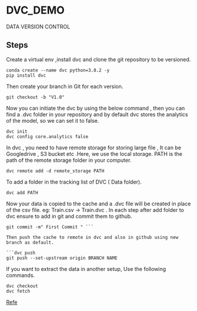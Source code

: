 # DVC_DEMO
DATA VERSION CONTROL

## Steps

Create a virtual env ,install dvc and clone the git repository to be versioned.

```
conda create --name dvc python=3.8.2 -y 
pip install dvc

```

Then create your branch in Git for each version.

```git checkout -b "V1.0"```

Now you can initiate the dvc by using the below command , then you can find a .dvc folder in your repository and by default dvc stores the analytics of the model, so we can set it to false.

```
dvc init
dvc config core.analytics false

```

In dvc , you need to have remote storage for storing large file , It can be Googledrive , S3 bucket etc .Here, we use the local storage. PATH is the path of the remote storage folder in your computer.

```dvc remote add -d remote_storage PATH```

To add a folder in the tracking list of DVC ( Data folder).

```dvc add PATH```

Now your data is copied to the cache and a .dvc file will be created in place of the csv file. eg: Train.csv -> Train.dvc . In each step after add folder to dvc ensure to add in git and commit them to github.

```git add --all
git commit -m" First Commit " ```

Then push the cache to remote in dvc and also in github using new branch as default.

```dvc push
git push --set-upstream origin BRANCH NAME
```
If you want to extract the data in another setup, Use the following commands.

```
dvc checkout
dvc fetch

```


[Refe]( https://github.com/eswaraprasad001/data-version-control)

